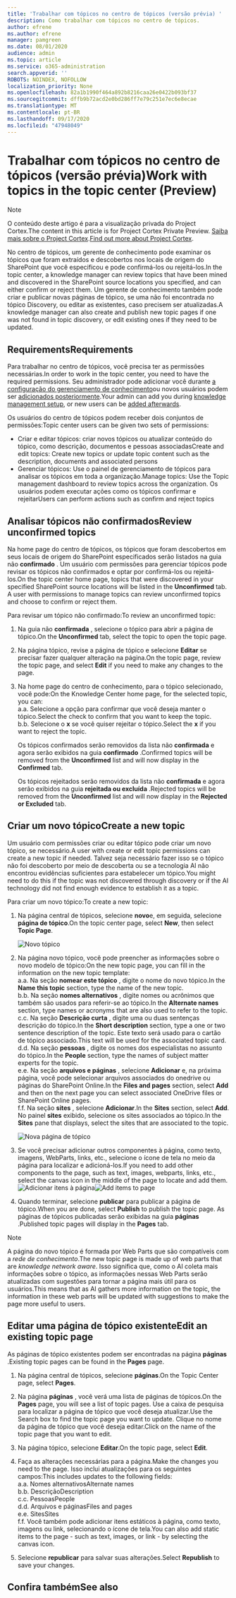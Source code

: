 ```yaml
---
title: 'Trabalhar com tópicos no centro de tópicos (versão prévia) '
description: Como trabalhar com tópicos no centro de tópicos.
author: efrene
ms.author: efrene
manager: pamgreen
ms.date: 08/01/2020
audience: admin
ms.topic: article
ms.service: o365-administration
search.appverid: ''
ROBOTS: NOINDEX, NOFOLLOW
localization_priority: None
ms.openlocfilehash: 82a1b1990f464a892b8216caa26e0422b093bf37
ms.sourcegitcommit: dffb9b72acd2e0bd286ff7e79c251e7ec6e8ecae
ms.translationtype: MT
ms.contentlocale: pt-BR
ms.lasthandoff: 09/17/2020
ms.locfileid: "47948049"
---
```

# <a name="work-with-topics-in-the-topic-center-preview"></a><span data-ttu-id="a9515-103">Trabalhar com tópicos no centro de tópicos (versão prévia)</span><span class="sxs-lookup"><span data-stu-id="a9515-103">Work with topics in the topic center (Preview)</span></span>

> [!Note] 
> <span data-ttu-id="a9515-104">O conteúdo deste artigo é para a visualização privada do Project Cortex.</span><span class="sxs-lookup"><span data-stu-id="a9515-104">The content in this article is for Project Cortex Private Preview.</span></span> <span data-ttu-id="a9515-105">[Saiba mais sobre o Project Cortex](https://aka.ms/projectcortex).</span><span class="sxs-lookup"><span data-stu-id="a9515-105">[Find out more about Project Cortex](https://aka.ms/projectcortex).</span></span>


<span data-ttu-id="a9515-106">No centro de tópicos, um gerente de conhecimento pode examinar os tópicos que foram extraídos e descobertos nos locais de origem do SharePoint que você especificou e pode confirmá-los ou rejeitá-los.</span><span class="sxs-lookup"><span data-stu-id="a9515-106">In the topic center, a knowledge manager can review topics that have been mined and discovered in the SharePoint source locations you specified, and can either confirm or reject them.</span></span> <span data-ttu-id="a9515-107">Um gerente de conhecimento também pode criar e publicar novas páginas de tópico, se uma não foi encontrada no tópico Discovery, ou editar as existentes, caso precisem ser atualizadas.</span><span class="sxs-lookup"><span data-stu-id="a9515-107">A knowledge manager can also create and publish new topic pages if one was not found in topic discovery, or edit existing ones if they need to be updated.</span></span>

## <a name="requirements"></a><span data-ttu-id="a9515-108">Requirements</span><span class="sxs-lookup"><span data-stu-id="a9515-108">Requirements</span></span>

<span data-ttu-id="a9515-109">Para trabalhar no centro de tópicos, você precisa ter as permissões necessárias.</span><span class="sxs-lookup"><span data-stu-id="a9515-109">In order to work in the topic center, you need to have the required permissions.</span></span> <span data-ttu-id="a9515-110">Seu administrador pode adicionar você durante [a configuração do gerenciamento de conhecimento](set-up-knowledge-network.md)ou novos usuários podem ser [adicionados posteriormente](give-user-permissions-to-the-topic-center.md).</span><span class="sxs-lookup"><span data-stu-id="a9515-110">Your admin can add you during [knowledge management setup](set-up-knowledge-network.md), or new users can be [added afterwards](give-user-permissions-to-the-topic-center.md).</span></span>

<span data-ttu-id="a9515-111">Os usuários do centro de tópicos podem receber dois conjuntos de permissões:</span><span class="sxs-lookup"><span data-stu-id="a9515-111">Topic center users can be given two sets of permissions:</span></span>

- <span data-ttu-id="a9515-112">Criar e editar tópicos: criar novos tópicos ou atualizar conteúdo do tópico, como descrição, documentos e pessoas associadas</span><span class="sxs-lookup"><span data-stu-id="a9515-112">Create and edit topics: Create new topics or update topic content such as the description, documents and associated persons</span></span>
- <span data-ttu-id="a9515-113">Gerenciar tópicos: Use o painel de gerenciamento de tópicos para analisar os tópicos em toda a organização.</span><span class="sxs-lookup"><span data-stu-id="a9515-113">Manage topics: Use the Topic management dashboard to review topics across the organization.</span></span> <span data-ttu-id="a9515-114">Os usuários podem executar ações como os tópicos confirmar e rejeitar</span><span class="sxs-lookup"><span data-stu-id="a9515-114">Users can perform actions such as confirm and reject topics</span></span>


## <a name="review-unconfirmed-topics"></a><span data-ttu-id="a9515-115">Analisar tópicos não confirmados</span><span class="sxs-lookup"><span data-stu-id="a9515-115">Review unconfirmed topics</span></span>

<span data-ttu-id="a9515-116">Na home page do centro de tópicos, os tópicos que foram descobertos em seus locais de origem do SharePoint especificados serão listados na guia não **confirmado** . Um usuário com permissões para gerenciar tópicos pode revisar os tópicos não confirmados e optar por confirmá-los ou rejeitá-los.</span><span class="sxs-lookup"><span data-stu-id="a9515-116">On the topic center home page, topics that were discovered in your specified SharePoint source locations will be listed in the **Unconfirmed** tab. A user with permissions to manage topics can review unconfirmed topics and choose to confirm or reject them.</span></span>


<span data-ttu-id="a9515-117">Para revisar um tópico não confirmado:</span><span class="sxs-lookup"><span data-stu-id="a9515-117">To review an unconfirmed topic:</span></span>

1. <span data-ttu-id="a9515-118">Na guia não **confirmada** , selecione o tópico para abrir a página de tópico.</span><span class="sxs-lookup"><span data-stu-id="a9515-118">On the **Unconfirmed** tab, select the topic to open the topic page.</span></span></br>

2. <span data-ttu-id="a9515-119">Na página tópico, revise a página de tópico e selecione **Editar** se precisar fazer qualquer alteração na página.</span><span class="sxs-lookup"><span data-stu-id="a9515-119">On the topic page, review the topic page, and select **Edit** if you need to make any changes to the page.</span></span>
3. <span data-ttu-id="a9515-120">Na home page do centro de conhecimento, para o tópico selecionado, você pode:</span><span class="sxs-lookup"><span data-stu-id="a9515-120">On the Knowledge Center home page, for the selected topic, you can:</span></span></br>
    <span data-ttu-id="a9515-121">a.</span><span class="sxs-lookup"><span data-stu-id="a9515-121">a.</span></span> <span data-ttu-id="a9515-122">Selecione a opção para confirmar que você deseja manter o tópico.</span><span class="sxs-lookup"><span data-stu-id="a9515-122">Select the check to confirm that you want to keep the topic.</span></span></br>
    <span data-ttu-id="a9515-123">b.</span><span class="sxs-lookup"><span data-stu-id="a9515-123">b.</span></span> <span data-ttu-id="a9515-124">Selecione o **x** se você quiser rejeitar o tópico.</span><span class="sxs-lookup"><span data-stu-id="a9515-124">Select the **x** if you want to reject the topic.</span></span></br>

    <span data-ttu-id="a9515-125">Os tópicos confirmados serão removidos da lista não **confirmada** e agora serão exibidos na guia **confirmado** .</span><span class="sxs-lookup"><span data-stu-id="a9515-125">Confirmed topics will be removed from the **Unconfirmed** list and will now display in the **Confirmed** tab.</span></span></br>

    <span data-ttu-id="a9515-126">Os tópicos rejeitados serão removidos da lista não **confirmada** e agora serão exibidos na guia **rejeitada ou excluída** .</span><span class="sxs-lookup"><span data-stu-id="a9515-126">Rejected topics will be removed from the **Unconfirmed** list and will now display in the **Rejected or Excluded** tab.</span></span></br>
    
   
## <a name="create-a-new-topic"></a><span data-ttu-id="a9515-127">Criar um novo tópico</span><span class="sxs-lookup"><span data-stu-id="a9515-127">Create a new topic</span></span>

<span data-ttu-id="a9515-128">Um usuário com permissões criar ou editar tópico pode criar um novo tópico, se necessário.</span><span class="sxs-lookup"><span data-stu-id="a9515-128">A user with create or edit topic permissions can create a new topic if needed.</span></span> <span data-ttu-id="a9515-129">Talvez seja necessário fazer isso se o tópico não foi descoberto por meio de descoberta ou se a tecnologia AI não encontrou evidências suficientes para estabelecer um tópico.</span><span class="sxs-lookup"><span data-stu-id="a9515-129">You might need to do this if the topic was not discovered through discovery or if the AI technology did not find enough evidence to establish it as a topic.</span></span>

<span data-ttu-id="a9515-130">Para criar um novo tópico:</span><span class="sxs-lookup"><span data-stu-id="a9515-130">To create a new topic:</span></span>
1. <span data-ttu-id="a9515-131">Na página central de tópicos, selecione **novo**e, em seguida, selecione **página de tópico**.</span><span class="sxs-lookup"><span data-stu-id="a9515-131">On the topic center page, select **New**, then select **Topic Page**.</span></span></br>

    ![Novo tópico](../media/content-understanding/k-new-topic.png) </br>

2. <span data-ttu-id="a9515-133">Na página novo tópico, você pode preencher as informações sobre o novo modelo de tópico:</span><span class="sxs-lookup"><span data-stu-id="a9515-133">On the new topic page, you can fill in the information on the new topic template:</span></span></br>
    <span data-ttu-id="a9515-134">a.</span><span class="sxs-lookup"><span data-stu-id="a9515-134">a.</span></span> <span data-ttu-id="a9515-135">Na seção **nomear este tópico** , digite o nome do novo tópico.</span><span class="sxs-lookup"><span data-stu-id="a9515-135">In the **Name this topic** section, type the name of the new topic.</span></span></br>
    <span data-ttu-id="a9515-136">b.</span><span class="sxs-lookup"><span data-stu-id="a9515-136">b.</span></span> <span data-ttu-id="a9515-137">Na seção **nomes alternativos** , digite nomes ou acrônimos que também são usados para referir-se ao tópico.</span><span class="sxs-lookup"><span data-stu-id="a9515-137">In the **Alternate names** section, type names or acronyms that are also used to refer to the topic.</span></span></br>
    <span data-ttu-id="a9515-138">c.</span><span class="sxs-lookup"><span data-stu-id="a9515-138">c.</span></span> <span data-ttu-id="a9515-139">Na seção **Descrição curta** , digite uma ou duas sentenças descrição do tópico.</span><span class="sxs-lookup"><span data-stu-id="a9515-139">In the **Short description** section, type a one or two sentence description of the topic.</span></span> <span data-ttu-id="a9515-140">Este texto será usado para o cartão de tópico associado.</span><span class="sxs-lookup"><span data-stu-id="a9515-140">This text will be used for the associated topic card.</span></span></br>
    <span data-ttu-id="a9515-141">d.</span><span class="sxs-lookup"><span data-stu-id="a9515-141">d.</span></span> <span data-ttu-id="a9515-142">Na seção **pessoas** , digite os nomes dos especialistas no assunto do tópico.</span><span class="sxs-lookup"><span data-stu-id="a9515-142">In the **People** section, type the names of subject matter experts for the topic.</span></span></br>
    <span data-ttu-id="a9515-143">e.</span><span class="sxs-lookup"><span data-stu-id="a9515-143">e.</span></span> <span data-ttu-id="a9515-144">Na seção **arquivos e páginas** , selecione **Adicionar** e, na próxima página, você pode selecionar arquivos associados do onedrive ou páginas do SharePoint Online.</span><span class="sxs-lookup"><span data-stu-id="a9515-144">In the **Files and pages** section, select **Add** and then on the next page you can select associated OneDrive files or SharePoint Online pages.</span></span></br>
    <span data-ttu-id="a9515-145">f.</span><span class="sxs-lookup"><span data-stu-id="a9515-145">f.</span></span> <span data-ttu-id="a9515-146">Na seção **sites** , selecione **Adicionar**.</span><span class="sxs-lookup"><span data-stu-id="a9515-146">In the **Sites** section, select **Add**.</span></span> <span data-ttu-id="a9515-147">No painel  **sites** exibido, selecione os sites associados ao tópico.</span><span class="sxs-lookup"><span data-stu-id="a9515-147">In the  **Sites** pane that displays, select the sites that are associated to the topic.</span></span></br>

    ![Nova página de tópico](../media/content-understanding/k-new-topic-page.png) </br>
3. <span data-ttu-id="a9515-149">Se você precisar adicionar outros componentes à página, como texto, imagens, WebParts, links, etc., selecione o ícone de tela no meio da página para localizar e adicioná-los.</span><span class="sxs-lookup"><span data-stu-id="a9515-149">If you need to add other components to the page, such as text, images, webparts, links, etc., select the canvas icon in the middle of the page to locate and add them.</span></span>
    <span data-ttu-id="a9515-150">![Adicionar itens à página](../media/content-understanding/static-icon.png)</span><span class="sxs-lookup"><span data-stu-id="a9515-150">![Add items to page](../media/content-understanding/static-icon.png)</span></span> </br> 

4. <span data-ttu-id="a9515-151">Quando terminar, selecione **publicar** para publicar a página de tópico.</span><span class="sxs-lookup"><span data-stu-id="a9515-151">When you are done, select **Publish** to publish the topic page.</span></span> <span data-ttu-id="a9515-152">As páginas de tópicos publicadas serão exibidas na guia **páginas** .</span><span class="sxs-lookup"><span data-stu-id="a9515-152">Published topic pages will display in the **Pages** tab.</span></span>

> [!Note] 
> <span data-ttu-id="a9515-153">A página do novo tópico é formada por Web Parts que são compatíveis com a *rede de conhecimento*.</span><span class="sxs-lookup"><span data-stu-id="a9515-153">The new topic page is made up of web parts that are *knowledge network aware*.</span></span> <span data-ttu-id="a9515-154">Isso significa que, como o AI coleta mais informações sobre o tópico, as informações nessas Web Parts serão atualizadas com sugestões para tornar a página mais útil para os usuários.</span><span class="sxs-lookup"><span data-stu-id="a9515-154">This means that as AI gathers more information on the topic, the information in these web parts will be updated with suggestions to make the page more useful to users.</span></span>


## <a name="edit-an-existing-topic-page"></a><span data-ttu-id="a9515-155">Editar uma página de tópico existente</span><span class="sxs-lookup"><span data-stu-id="a9515-155">Edit an existing topic page</span></span>

<span data-ttu-id="a9515-156">As páginas de tópico existentes podem ser encontradas na página **páginas** .</span><span class="sxs-lookup"><span data-stu-id="a9515-156">Existing topic pages can be found in the **Pages** page.</span></span> 

1. <span data-ttu-id="a9515-157">Na página central de tópicos, selecione **páginas**.</span><span class="sxs-lookup"><span data-stu-id="a9515-157">On the Topic Center page, select **Pages**.</span></span></br>
2. <span data-ttu-id="a9515-158">Na página **páginas** , você verá uma lista de páginas de tópicos.</span><span class="sxs-lookup"><span data-stu-id="a9515-158">On the **Pages** page, you will see a list of topic pages.</span></span> <span data-ttu-id="a9515-159">Use a caixa de pesquisa para localizar a página de tópico que você deseja atualizar.</span><span class="sxs-lookup"><span data-stu-id="a9515-159">Use the Search box to find the topic page you want to update.</span></span> <span data-ttu-id="a9515-160">Clique no nome da página de tópico que você deseja editar.</span><span class="sxs-lookup"><span data-stu-id="a9515-160">Click on the name of the topic page that you want to edit.</span></span></br>
3. <span data-ttu-id="a9515-161">Na página tópico, selecione **Editar**.</span><span class="sxs-lookup"><span data-stu-id="a9515-161">On the topic page, select **Edit**.</span></span> </br>
4. <span data-ttu-id="a9515-162">Faça as alterações necessárias para a página.</span><span class="sxs-lookup"><span data-stu-id="a9515-162">Make the changes you need to the page.</span></span> <span data-ttu-id="a9515-163">Isso inclui atualizações para os seguintes campos:</span><span class="sxs-lookup"><span data-stu-id="a9515-163">This includes updates to the following fields:</span></span></br>
    <span data-ttu-id="a9515-164">a.</span><span class="sxs-lookup"><span data-stu-id="a9515-164">a.</span></span> <span data-ttu-id="a9515-165">Nomes alternativos</span><span class="sxs-lookup"><span data-stu-id="a9515-165">Alternate names</span></span></br>
    <span data-ttu-id="a9515-166">b.</span><span class="sxs-lookup"><span data-stu-id="a9515-166">b.</span></span> <span data-ttu-id="a9515-167">Descrição</span><span class="sxs-lookup"><span data-stu-id="a9515-167">Description</span></span></br>
    <span data-ttu-id="a9515-168">c.</span><span class="sxs-lookup"><span data-stu-id="a9515-168">c.</span></span> <span data-ttu-id="a9515-169">Pessoas</span><span class="sxs-lookup"><span data-stu-id="a9515-169">People</span></span></br>
    <span data-ttu-id="a9515-170">d.</span><span class="sxs-lookup"><span data-stu-id="a9515-170">d.</span></span> <span data-ttu-id="a9515-171">Arquivos e páginas</span><span class="sxs-lookup"><span data-stu-id="a9515-171">Files and pages</span></span></br>
    <span data-ttu-id="a9515-172">e.</span><span class="sxs-lookup"><span data-stu-id="a9515-172">e.</span></span> <span data-ttu-id="a9515-173">Sites</span><span class="sxs-lookup"><span data-stu-id="a9515-173">Sites</span></span></br>
    <span data-ttu-id="a9515-174">f.</span><span class="sxs-lookup"><span data-stu-id="a9515-174">f.</span></span> <span data-ttu-id="a9515-175">Você também pode adicionar itens estáticos à página, como texto, imagens ou link, selecionando o ícone de tela.</span><span class="sxs-lookup"><span data-stu-id="a9515-175">You can also add static items to the page - such as text, images, or link - by selecting the canvas icon.</span></span></br>

5. <span data-ttu-id="a9515-176">Selecione **republicar** para salvar suas alterações.</span><span class="sxs-lookup"><span data-stu-id="a9515-176">Select **Republish** to save your changes.</span></span>

## <a name="see-also"></a><span data-ttu-id="a9515-177">Confira também</span><span class="sxs-lookup"><span data-stu-id="a9515-177">See also</span></span>



  






